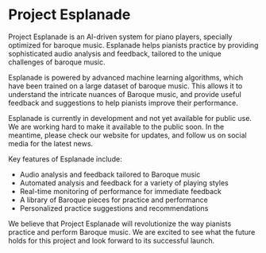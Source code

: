 # Project Esplanade

Project Esplanade is an AI-driven system for piano players, specially optimized for baroque music. Esplanade helps pianists practice by providing sophisticated audio analysis and feedback, tailored to the unique challenges of baroque music.

Esplanade is powered by advanced machine learning algorithms, which have been trained on a large dataset of baroque music. This allows it to understand the intricate nuances of Baroque music, and provide useful feedback and suggestions to help pianists improve their performance.

Esplanade is currently in development and not yet available for public use. We are working hard to make it available to the public soon. In the meantime, please check our website for updates, and follow us on social media for the latest news.

Key features of Esplanade include:

* Audio analysis and feedback tailored to Baroque music
* Automated analysis and feedback for a variety of playing styles
* Real-time monitoring of performance for immediate feedback
* A library of Baroque pieces for practice and performance
* Personalized practice suggestions and recommendations

We believe that Project Esplanade will revolutionize the way pianists practice and perform Baroque music. We are excited to see what the future holds for this project and look forward to its successful launch.
